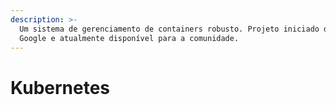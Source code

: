 ```yaml
---
description: >-
  Um sistema de gerenciamento de containers robusto. Projeto iniciado dentro do
  Google e atualmente disponível para a comunidade.
---
```


# Kubernetes

